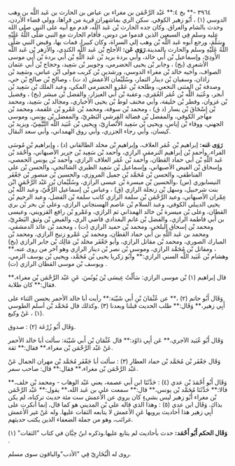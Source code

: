 ٣٩٦٤ -** بخ ٤:** عَبْد الرَّحْمَن بن مغراء بن عياض بن الحارث بن عَبد اللَّه بن وهب الدوسي (١) ، أَبُو زهير الكوفي. سكن الري بماشهران قرية من قراها، وولي قضاء الأردن، وحدث بالشام والعراق. وكان جده الحارث بْن عَبد اللَّه، قدم مع أبيه على النبي صلى الله عليه وسلم فِي السبعين الذين قدموا من دوس، فأقام الحارث مع النبي صَلَّى اللَّهُ عَلَيْهِ وسَلَّمَ، ورجع أبوه عَبد اللَّه بْن وهب إلى السراة، وكان كبيرا، فمات بها، وقبض النبي صَلَّى اللَّهُ عَلَيْهِ وسلم والحارث بالمدينة.**رَوَى عَن:** الأجلح بْن عَبد اللَّه الكندي، والأزهر بْن عَبد اللَّه الأَودِيّ، وإسماعيل بْن أَبي خالد، وأبي بردة بريد بْن عَبد اللَّهِ بْن أَبي بردة بْن أَبي موسى الأشعري (بخ) ، وجابر بْن يحيى الحضرمي، وجويبر بْن سَعِيد، وحجاج بْن أَبي عثمان الصواف، وأخيه خالد بْن مغراء الدوسي، ورشدين بْن كريب مولى ابْن عباس، وسَعِيد بْن زاذان، وسفيان بْن دينار التمار، وسُلَيْمان الأعمش (د ت) ، وصالح بْن صالح بْن حي، وصدقة بْن المثنى النخعي، وطلحة بْن عَمْرو الحضرمي المكي، وعبد الملك بْن سَعِيد بْن أبجر، وعُبَيد اللَّه بْن عُمَر العُمَري، وعقبة بْن أَبي العيزار، والفضل بْن مبشر (بخ) ، وفضيل بْن غزوان، وفطر بْن خليفة، وأبي مخنف لوط بْن يحيى الأخباري، ومجالد بْن سَعِيد، ومحمد بْن إِسْحَاقَ بْن يسار (د ق) ، ومحمد بْن سوقة، ومحمد بْن عَمْرو بْن علقمة، ومحمد بْن مهاجر الكوفي، والمفضل بْن فضالة القرشي البَصْرِيّ، والمفضل بْن يونس، وموسى الجهني، ووقاء بْن إياس، ويحيى بْن سَعِيد الأَنْصارِيّ، ويحيى بْن عُبَيد اللَّه التَّيْمِيّ، ويزيد بْن كيسان، وأبي رجاء الجزري، وأبي روق الهمداني، وأبي سعد البقال.

**رَوَى عَنه:** إبراهيم بْن عُمَر العلاف، وإبراهيم بْن مخلد الطالقاني (د) ، وإبراهيم بْن مُوسَى الفراء، وأحمد بْن إبراهيم النرمقي الرازي، وأحمد بْن سَعِيد بْن جرير الأصبهاني، وأَحْمَد بْن عَبد اللَّهِ بْن أَبي حماد القطان، وأحمد بْن عُمَر العلاف الرازي، وأحمد بْن يونس الحمصي، وإسحاق بْن الفيض الأصبهاني، وإسماعيل بْن سَعِيد الطبري الشالنجي، والحسن بْن علي المناطقي، والحسن بْن مُحَمَّد بْن جميل المروزي، والحسين بْن منصور بْن جَعْفَر النيسابوري (س) ،والحسين بْن ميسرة بْن عيسى الرازي، وسُلَيْمان بْن عَبْد الرَّحْمَن ابْن بنت شرحبيل، وسهل بْن زنجلة الرازي (ق) ، وعباس بْن إسماعيل الرَّقِّيّ، وعبد اللَّه بْن عِمْران الأصبهاني، وعبد الرَّحْمَن بْن سلمة الرازي كاتب سلمة بْن الفضل، وعبد الرحيم بْن يحيى الديبلي الكوفي، وعبد السلام بْن عاصم الهسنجاني الرازي، وعلي بْن بحر بْن بري القطان، وعلى بْن ميسرة بْن خالد الهمذاني ثم الرازي، وعَمْرو بْن رافع القزويني، وعيسى بن أَبي فاطمة الرازي، والفضل بْن غانم البغدادي قاضي الري، والفيض بْن وثيق البَصْرِيّ، ومحمد بْن إسحاق البلخي، ومحمد بْن حميد الرازي (ت) ، ومحمد بْن عائذ الدمشقي، ومحمد بن عَبد اللَّهِ بن أَبي حماد القطان، ومحمد بْن عَمْرو زنيج الرازي، ومحمد بْن المبارك الصوري، ومحمد بْن مقاتل الرازي، وأبو جَعْفَر مخلد بْن مَالِك بْن جابر الرازي (بخ) ، ومقاتل بْن مُحَمَّد الرازي، وموسى بْن نصر بْن دينار الرازي وهو آخر من روى عنه،** وهشام بْن عُبَيد اللَّه السني الرازي:** وأَبُو زكريا يحيى بْن مُحَمَّد، ويحيى بْن يوسف الزمي، ويوسف بْن موسى القطان الرازي (ت) .

قال إبراهيم (١) بْن موسى الرازي: سَأَلْتُ عِيسَى بْنَ يُونُسَ، عَنِ عَبْد الرَّحْمَن بْن مغراء،** فقال:** كان طلابة.

وَقَال أَبُو حاتم (٢) ،** عن عُثْمَانَ بْنِ أَبي شَيْبَة:** رأيت أبا خالد الأحمر يحسن الثناء على أَبِي زهير،** وَقَال:** طلب الحديث قبلنا وبعدنا (٣) .وكذلك قال مُحَمَّد بْن أسلم الطوسي (١) ، عَنْ وكيع.

وَقَال أَبُو زُرْعَة (٢) : صدوق.

وَقَال أَبُو عُبَيد الآجري،** عَن أَبِي دَاوُد:** قال عُثْمَان بْن أَبي شَيْبَة: سألت أبا خالد الأحمر عَنْ عَبْد الرَّحْمَن بْن مغراء،** فقال:** ثقة.

وَقَال جَعْفَر بْن مُحَمَّد بْن حماد العطار (٣) : سألت أبا جَعْفَر مُحَمَّد بْن مهران الجمال عَنْ عَبْد الرَّحْمَن بْن مغراء،** فقال:** قال: صاحب سمر.

وَقَال أَبُو أَحْمَدَ بْن عدي (٤) : حَدَّثَنَا ابن أَبي عصمة، يعني عَبْد الوهاب - ومحمد بْن خلف،** قالا:** حَدَّثَنَا مُحَمَّد بْن يونس،** قال:** سمعت علي بن عَبد الله،** يقول:** عَبْد الرَّحْمَن بْن مغراء أَبُو زهير ليس بشيءٍ كان يروي عن الأعمش ست مئة حديث تركناه، لم يكن بذاك. وَقَال ابن عدي (٥) : وهذا الذي قاله علي بْن المديني هو كما قال، إنما أنكرت على أَبِي زهير هذا أحاديث يرويها عَنِ الأعمش لا يتابعه الثقات عليها. وله عَنْ غير الأعمش غرائب، وهو من جملة الضعفاء الذين يكتب حديثهم.

**وَقَال الحكم أَبُو أَحْمَد:** حدث بأحاديث لم يتابع عليها.وذكره ابنُ حِبَّان في كتاب "الثقات" (١) .

روى له الْبُخَارِيّ فِي "الأدب"والباقون سوى مسلم.